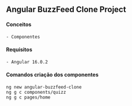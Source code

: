 ## Angular BuzzFeed Clone Project

#### Conceitos
    - Componentes
    
#### Requisitos
    - Angular 16.0.2

#### Comandos criação dos componentes
    ng new angular-buzzfeed-clone
    ng g c components/quizz
    ng g c pages/home
    
